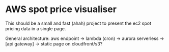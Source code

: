 # AWS spot price visualiser

This should be a small and fast (ahah) project to present the ec2 spot pricing data in a single page.

General architecture: aws endpoint -> lambda (cron) -> aurora serverless -> [api gateway] -> static page on cloudfront/s3?